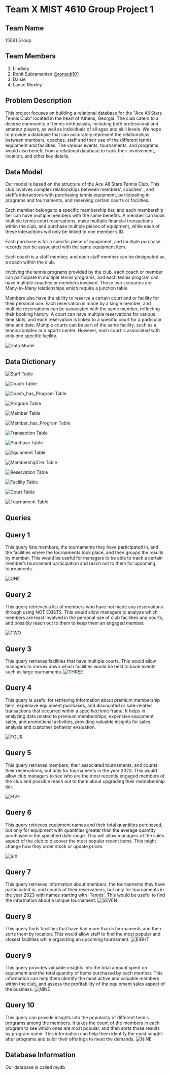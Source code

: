 # Team X MIST 4610 Group Project 1
## Team Name
15061 Group 
## Team Members
1. Lindsey
2. Ronit Subramanian [@ronsub101](https://github.com/ronsub101)
3. Daisie
4. Lance Moxley
## Problem Description
This project focuses on building a relational database for the "Ace All Stars Tennis Club" located in the heart of Athens, Georgia. The club caters to a diverse community of tennis enthusiasts, including both professional and amateur players, as well as individuals of all ages and skill levels. We hope to provide a database that can accurately represent the relationships between members, coaches, staff and their use of the different tennis equipment and facilities. The various events, tournaments, and programs would also benefit from a relational database to track their involvement, location, and other key details.

## Data Model
Our model is based on the structure of the Ace All Stars Tennis Club. This club involves complex relationships between members’, coaches’ , and staff’s interactions with purchasing tennis equipment, participating in programs and tournaments, and reserving certain courts or facilities. 

Each member belongs to a specific membership tier, and each membership tier can have multiple members with the same benefits. A member can book multiple tennis court reservations, make multiple financial transactions within the club, and purchase multiple pieces of equipment, while each of these interactions will only be linked to one member’s ID. 

Each purchase is for a specific piece of equipment, and multiple purchase records can be associated with the same equipment item.

Each coach is a staff member, and each staff member can be designated as a coach within the club. 

Involving the tennis programs provided by the club, each coach or member can participate in multiple tennis programs, and each tennis program can have multiple coaches or members involved. These two scenarios are Many-to-Many relationships which require a junction table. 

Members also have the ability to reserve a certain court and or facility for their personal use. Each reservation is made by a single member, and multiple reservations can be associated with the same member, reflecting their booking history. A court can have multiple reservations for various time slots, and each reservation is linked to a specific court for a particular time and date. Multiple courts can be part of the same facility, such as a tennis complex or a sports center. However, each court is associated with only one specific facility.

![Data Model](img/dataModel.jpeg)

## Data Dictionary
![Staff Table](img/tables/staff.png)

![Coach Table](img/tables/coach.png)

![Coach_has_Program Table](img/tables/coach_has_program.png)

![Program Table](img/tables/program.png)

![Member Table](img/tables/member.png)

![Member_has_Program Table](img/tables/member_has_program.png)

![Transaction Table](img/tables/transaction.png)

![Purchase Table](img/tables/purchase.png)

![Equipment Table](img/tables/equipment.png)

![MembershipTier Table](img/tables/membershipTier.png)

![Reservation Table](img/tables/reservation.png)

![Facility Table](img/tables/facility.png)

![Court Table](img/tables/court.png)

![Tournament Table](img/tables/tournament.png)

## Queries
## Query 1
This query lists members, the tournaments they have participated in, and the facilities where the tournaments took place, and then groups the results by member. This would be useful for managers to be able to track a certain member’s tournament participation and reach out to them for upcoming tournaments.

![ONE](img/queries/ONE.png)

## Query 2
This query retrieves a list of members who have not made any reservations through using NOT EXISTS. This would allow managers to analyze which members are least involved in the personal use of club facilities and courts, and possibly reach out to them to keep them an engaged member.

![TWO](img/queries/TWO.png)

## Query 3
This query retrieves facilities that have multiple courts. This would allow managers to narrow down which facilities would be best to book events such as large tournaments.
![THREE](img/queries/THREE.png)

## Query 4
This query is useful for retrieving information about premium membership tiers, expensive equipment purchases, and discounted or sale-related transactions that occurred within a specified time frame. It helps in analyzing data related to premium memberships, expensive equipment sales, and promotional activities, providing valuable insights for sales analysis and customer behavior evaluation.

![FOUR](img/queries/FOUR.png)

## Query 5
This query retrieves members, their associated tournaments, and counts their reservations, but only for tournaments in the year 2023. This would allow club managers to see who are the most recently engaged members of the club and possible reach out to them about upgrading their memebership tier.

![FIVE](img/queries/FIVE.png)

## Query 6
This query retrieves equipment names and their total quantities purchased, but only for equipment with quantities greater than the average quantity purchased in the specified date range. This will allow managers of the sales aspect of the club to discover the most popular recent items. This might change how they order stock or update prices.

![SIX](img/queries/SIX.png)

## Query 7 
This query retrieves information about members, the tournaments they have participated in, and counts of their reservations, but only for tournaments in the year 2023 with names starting with 'Tennis'. This would be useful to find the information about a unique tournament. 
![SEVEN](img/queries/SEVEN.png)

## Query 8
This query finds facilities that have had more than 5 tournaments and then sorts them by location. This would allow staff to find the most popular and closest facilities while organizing an upcoming tournament. 
![EIGHT](img/queries/EIGHT.png)

## Query 9 
This query provides valuable insights into the total amount spent on equipment and the total quantity of items purchased by each member. This information can help them identify the most active and valuable members within the club, and assess the profitability of the equipment sales aspect of the business.
![NINE](img/queries/NINE.png)

## Query 10
This query can provide insights into the popularity of different tennis programs among the members. It takes the count of the members in each program to see which ones are most popular, and then sorts those results by program name. This information can help them identify the most sought-after programs and tailor their offerings to meet the demands. 
![NINE](img/queries/TEN.png)
## Database Information
Our database is called mydb
